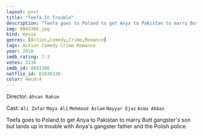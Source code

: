 ```yaml
---
layout: post
title: "Teefa In Trouble"
description: "Teefa goes to Poland to get Anya to Pakistan to marry Butt gangster's son but lands up in trouble with Anya's gangster father and the Polish police..."
img: 8043306.jpg
kind: movie
genres: [Action,Comedy,Crime,Romance]
tags: Action Comedy Crime Romance 
year: 2018
imdb_rating: 7.3
votes: 3134
imdb_id: 8043306
netflix_id: 81036338
color: 4ecdc4
---
```

Director: `Ahsan Rahim`  

Cast: `Ali Zafar` `Maya Ali` `Mehmood Aslam` `Nayyar Ejaz` `Asma Abbas` 

Teefa goes to Poland to get Anya to Pakistan to marry Butt gangster's son but lands up in trouble with Anya's gangster father and the Polish police.
